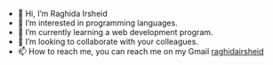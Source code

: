 - 👋 Hi, I’m Raghida Irsheid
- 👀 I’m interested in programming languages.
- 🌱 I’m currently learning a web development program.
- 💞️ I’m looking to collaborate with your colleagues.
- 📫 How to reach me, you can reach me on my Gmail [raghidairsheid](https://mail.google.com/mail/raghidair@gmail.com)

<!---
raghidairsheid/raghidairsheid is a ✨ special ✨ repository because its `README.md` (this file) appears on your GitHub profile.
You can click the Preview link to take a look at your changes.
--->
